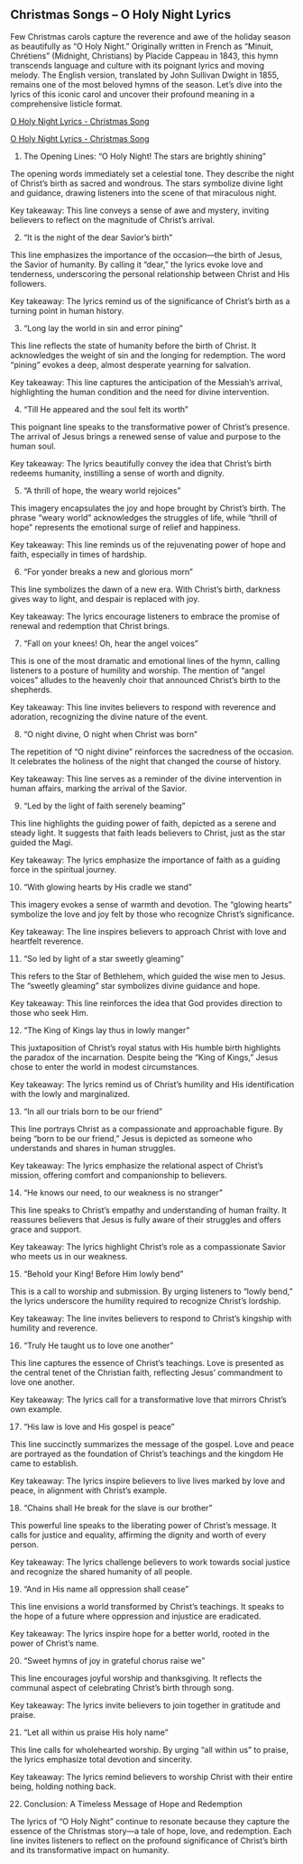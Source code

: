 ## Christmas Songs – O Holy Night Lyrics

Few Christmas carols capture the reverence and awe of the holiday season as beautifully as “O Holy Night.” Originally written in French as “Minuit, Chrétiens” (Midnight, Christians) by Placide Cappeau in 1843, this hymn transcends language and culture with its poignant lyrics and moving melody. The English version, translated by John Sullivan Dwight in 1855, remains one of the most beloved hymns of the season. Let’s dive into the lyrics of this iconic carol and uncover their profound meaning in a comprehensive listicle format.

[ O Holy Night Lyrics - Christmas Song ](https://shortx.today/lyrics)

[ O Holy Night Lyrics - Christmas Song ](https://shortx.today/lyrics)

1. The Opening Lines: “O Holy Night! The stars are brightly shining”

The opening words immediately set a celestial tone. They describe the night of Christ’s birth as sacred and wondrous. The stars symbolize divine light and guidance, drawing listeners into the scene of that miraculous night.

Key takeaway: This line conveys a sense of awe and mystery, inviting believers to reflect on the magnitude of Christ’s arrival.

2. “It is the night of the dear Savior’s birth”

This line emphasizes the importance of the occasion—the birth of Jesus, the Savior of humanity. By calling it “dear,” the lyrics evoke love and tenderness, underscoring the personal relationship between Christ and His followers.

Key takeaway: The lyrics remind us of the significance of Christ’s birth as a turning point in human history.

3. “Long lay the world in sin and error pining”

This line reflects the state of humanity before the birth of Christ. It acknowledges the weight of sin and the longing for redemption. The word “pining” evokes a deep, almost desperate yearning for salvation.

Key takeaway: This line captures the anticipation of the Messiah’s arrival, highlighting the human condition and the need for divine intervention.

4. “Till He appeared and the soul felt its worth”

This poignant line speaks to the transformative power of Christ’s presence. The arrival of Jesus brings a renewed sense of value and purpose to the human soul.

Key takeaway: The lyrics beautifully convey the idea that Christ’s birth redeems humanity, instilling a sense of worth and dignity.

5. “A thrill of hope, the weary world rejoices”

This imagery encapsulates the joy and hope brought by Christ’s birth. The phrase “weary world” acknowledges the struggles of life, while “thrill of hope” represents the emotional surge of relief and happiness.

Key takeaway: This line reminds us of the rejuvenating power of hope and faith, especially in times of hardship.

6. “For yonder breaks a new and glorious morn”

This line symbolizes the dawn of a new era. With Christ’s birth, darkness gives way to light, and despair is replaced with joy.

Key takeaway: The lyrics encourage listeners to embrace the promise of renewal and redemption that Christ brings.

7. “Fall on your knees! Oh, hear the angel voices”

This is one of the most dramatic and emotional lines of the hymn, calling listeners to a posture of humility and worship. The mention of “angel voices” alludes to the heavenly choir that announced Christ’s birth to the shepherds.

Key takeaway: This line invites believers to respond with reverence and adoration, recognizing the divine nature of the event.

8. “O night divine, O night when Christ was born”

The repetition of “O night divine” reinforces the sacredness of the occasion. It celebrates the holiness of the night that changed the course of history.

Key takeaway: This line serves as a reminder of the divine intervention in human affairs, marking the arrival of the Savior.

9. “Led by the light of faith serenely beaming”

This line highlights the guiding power of faith, depicted as a serene and steady light. It suggests that faith leads believers to Christ, just as the star guided the Magi.

Key takeaway: The lyrics emphasize the importance of faith as a guiding force in the spiritual journey.

10. “With glowing hearts by His cradle we stand”

This imagery evokes a sense of warmth and devotion. The “glowing hearts” symbolize the love and joy felt by those who recognize Christ’s significance.

Key takeaway: The line inspires believers to approach Christ with love and heartfelt reverence.

11. “So led by light of a star sweetly gleaming”

This refers to the Star of Bethlehem, which guided the wise men to Jesus. The “sweetly gleaming” star symbolizes divine guidance and hope.

Key takeaway: This line reinforces the idea that God provides direction to those who seek Him.

12. “The King of Kings lay thus in lowly manger”

This juxtaposition of Christ’s royal status with His humble birth highlights the paradox of the incarnation. Despite being the “King of Kings,” Jesus chose to enter the world in modest circumstances.

Key takeaway: The lyrics remind us of Christ’s humility and His identification with the lowly and marginalized.

13. “In all our trials born to be our friend”

This line portrays Christ as a compassionate and approachable figure. By being “born to be our friend,” Jesus is depicted as someone who understands and shares in human struggles.

Key takeaway: The lyrics emphasize the relational aspect of Christ’s mission, offering comfort and companionship to believers.

14. “He knows our need, to our weakness is no stranger”

This line speaks to Christ’s empathy and understanding of human frailty. It reassures believers that Jesus is fully aware of their struggles and offers grace and support.

Key takeaway: The lyrics highlight Christ’s role as a compassionate Savior who meets us in our weakness.

15. “Behold your King! Before Him lowly bend”

This is a call to worship and submission. By urging listeners to “lowly bend,” the lyrics underscore the humility required to recognize Christ’s lordship.

Key takeaway: The line invites believers to respond to Christ’s kingship with humility and reverence.

16. “Truly He taught us to love one another”

This line captures the essence of Christ’s teachings. Love is presented as the central tenet of the Christian faith, reflecting Jesus’ commandment to love one another.

Key takeaway: The lyrics call for a transformative love that mirrors Christ’s own example.

17. “His law is love and His gospel is peace”

This line succinctly summarizes the message of the gospel. Love and peace are portrayed as the foundation of Christ’s teachings and the kingdom He came to establish.

Key takeaway: The lyrics inspire believers to live lives marked by love and peace, in alignment with Christ’s example.

18. “Chains shall He break for the slave is our brother”

This powerful line speaks to the liberating power of Christ’s message. It calls for justice and equality, affirming the dignity and worth of every person.

Key takeaway: The lyrics challenge believers to work towards social justice and recognize the shared humanity of all people.

19. “And in His name all oppression shall cease”

This line envisions a world transformed by Christ’s teachings. It speaks to the hope of a future where oppression and injustice are eradicated.

Key takeaway: The lyrics inspire hope for a better world, rooted in the power of Christ’s name.

20. “Sweet hymns of joy in grateful chorus raise we”

This line encourages joyful worship and thanksgiving. It reflects the communal aspect of celebrating Christ’s birth through song.

Key takeaway: The lyrics invite believers to join together in gratitude and praise.

21. “Let all within us praise His holy name”

This line calls for wholehearted worship. By urging “all within us” to praise, the lyrics emphasize total devotion and sincerity.

Key takeaway: The lyrics remind believers to worship Christ with their entire being, holding nothing back.

22. Conclusion: A Timeless Message of Hope and Redemption

The lyrics of “O Holy Night” continue to resonate because they capture the essence of the Christmas story—a tale of hope, love, and redemption. Each line invites listeners to reflect on the profound significance of Christ’s birth and its transformative impact on humanity.
